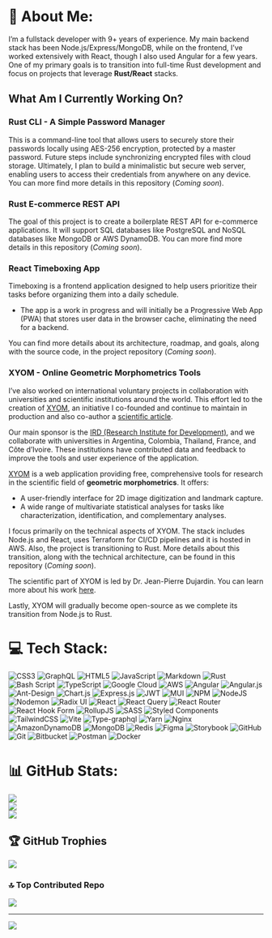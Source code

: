 # 💫 About Me:

I’m a fullstack developer with 9+ years of experience. My main backend stack has been Node.js/Express/MongoDB, while on the frontend, I’ve worked extensively with React, though I also used Angular for a few years.  
One of my primary goals is to transition into full-time Rust development and focus on projects that leverage **Rust/React** stacks.

## What Am I Currently Working On?

### Rust CLI - A Simple Password Manager

This is a command-line tool that allows users to securely store their passwords locally using AES-256 encryption, protected by a master password. Future steps include synchronizing encrypted files with cloud storage. Ultimately, I plan to build a minimalistic but secure web server, enabling users to access their credentials from anywhere on any device. You can more find more details in this repository (_Coming soon_).

### Rust E-commerce REST API

The goal of this project is to create a boilerplate REST API for e-commerce applications. It will support SQL databases like PostgreSQL and NoSQL databases like MongoDB or AWS DynamoDB. You can more find more details in this repository (_Coming soon_).

### React Timeboxing App

Timeboxing is a frontend application designed to help users prioritize their tasks before organizing them into a daily schedule.

- The app is a work in progress and will initially be a Progressive Web App (PWA) that stores user data in the browser cache, eliminating the need for a backend.

You can find more details about its architecture, roadmap, and goals, along with the source code, in the project repository (_Coming soon_).

### XYOM - Online Geometric Morphometrics Tools

I’ve also worked on international voluntary projects in collaboration with universities and scientific institutions around the world. This effort led to the creation of [XYOM](https://xyom.io), an initiative I co-founded and continue to maintain in production and also co-author a [scientific article](https://pubmed.ncbi.nlm.nih.gov/30794886/).

Our main sponsor is the [IRD (Research Institute for Development)](https://en.ird.fr/), and we collaborate with universities in Argentina, Colombia, Thailand, France, and Côte d’Ivoire. These institutions have contributed data and feedback to improve the tools and user experience of the application.

[XYOM](https://xyom.io) is a web application providing free, comprehensive tools for research in the scientific field of **geometric morphometrics**. It offers:

- A user-friendly interface for 2D image digitization and landmark capture.
- A wide range of multivariate statistical analyses for tasks like characterization, identification, and complementary analyses.

I focus primarily on the technical aspects of XYOM. The stack includes Node.js and React, uses Terraform for CI/CD pipelines and it is hosted in AWS. Also, the project is transitioning to Rust. More details about this transition, along with the technical architecture, can be found in this repository (_Coming soon_).

The scientific part of XYOM is led by Dr. Jean-Pierre Dujardin. You can learn more about his work [here](http://xyom-clic.eu/).

Lastly, XYOM will gradually become open-source as we complete its transition from Node.js to Rust.

# 💻 Tech Stack:

![CSS3](https://img.shields.io/badge/css3-%231572B6.svg?style=for-the-badge&logo=css3&logoColor=white) ![GraphQL](https://img.shields.io/badge/-GraphQL-E10098?style=for-the-badge&logo=graphql&logoColor=white) ![HTML5](https://img.shields.io/badge/html5-%23E34F26.svg?style=for-the-badge&logo=html5&logoColor=white) ![JavaScript](https://img.shields.io/badge/javascript-%23323330.svg?style=for-the-badge&logo=javascript&logoColor=%23F7DF1E) ![Markdown](https://img.shields.io/badge/markdown-%23000000.svg?style=for-the-badge&logo=markdown&logoColor=white) ![Rust](https://img.shields.io/badge/rust-%23000000.svg?style=for-the-badge&logo=rust&logoColor=white) ![Bash Script](https://img.shields.io/badge/bash_script-%23121011.svg?style=for-the-badge&logo=gnu-bash&logoColor=white) ![TypeScript](https://img.shields.io/badge/typescript-%23007ACC.svg?style=for-the-badge&logo=typescript&logoColor=white) ![Google Cloud](https://img.shields.io/badge/GoogleCloud-%234285F4.svg?style=for-the-badge&logo=google-cloud&logoColor=white) ![AWS](https://img.shields.io/badge/AWS-%23FF9900.svg?style=for-the-badge&logo=amazon-aws&logoColor=white) ![Angular](https://img.shields.io/badge/angular-%23DD0031.svg?style=for-the-badge&logo=angular&logoColor=white) ![Angular.js](https://img.shields.io/badge/angular.js-%23E23237.svg?style=for-the-badge&logo=angularjs&logoColor=white) ![Ant-Design](https://img.shields.io/badge/-AntDesign-%230170FE?style=for-the-badge&logo=ant-design&logoColor=white) ![Chart.js](https://img.shields.io/badge/chart.js-F5788D.svg?style=for-the-badge&logo=chart.js&logoColor=white) ![Express.js](https://img.shields.io/badge/express.js-%23404d59.svg?style=for-the-badge&logo=express&logoColor=%2361DAFB) ![JWT](https://img.shields.io/badge/JWT-black?style=for-the-badge&logo=JSON%20web%20tokens) ![MUI](https://img.shields.io/badge/MUI-%230081CB.svg?style=for-the-badge&logo=mui&logoColor=white) ![NPM](https://img.shields.io/badge/NPM-%23CB3837.svg?style=for-the-badge&logo=npm&logoColor=white) ![NodeJS](https://img.shields.io/badge/node.js-6DA55F?style=for-the-badge&logo=node.js&logoColor=white) ![Nodemon](https://img.shields.io/badge/NODEMON-%23323330.svg?style=for-the-badge&logo=nodemon&logoColor=%BBDEAD) ![Radix UI](https://img.shields.io/badge/radix%20ui-161618.svg?style=for-the-badge&logo=radix-ui&logoColor=white) ![React](https://img.shields.io/badge/react-%2320232a.svg?style=for-the-badge&logo=react&logoColor=%2361DAFB) ![React Query](https://img.shields.io/badge/-React%20Query-FF4154?style=for-the-badge&logo=react%20query&logoColor=white) ![React Router](https://img.shields.io/badge/React_Router-CA4245?style=for-the-badge&logo=react-router&logoColor=white) ![React Hook Form](https://img.shields.io/badge/React%20Hook%20Form-%23EC5990.svg?style=for-the-badge&logo=reacthookform&logoColor=white) ![RollupJS](https://img.shields.io/badge/RollupJS-ef3335?style=for-the-badge&logo=rollup.js&logoColor=white) ![SASS](https://img.shields.io/badge/SASS-hotpink.svg?style=for-the-badge&logo=SASS&logoColor=white) ![Styled Components](https://img.shields.io/badge/styled--components-DB7093?style=for-the-badge&logo=styled-components&logoColor=white) ![TailwindCSS](https://img.shields.io/badge/tailwindcss-%2338B2AC.svg?style=for-the-badge&logo=tailwind-css&logoColor=white) ![Vite](https://img.shields.io/badge/vite-%23646CFF.svg?style=for-the-badge&logo=vite&logoColor=white) ![Type-graphql](https://img.shields.io/badge/-TypeGraphQL-%23C04392?style=for-the-badge) ![Yarn](https://img.shields.io/badge/yarn-%232C8EBB.svg?style=for-the-badge&logo=yarn&logoColor=white) ![Nginx](https://img.shields.io/badge/nginx-%23009639.svg?style=for-the-badge&logo=nginx&logoColor=white) ![AmazonDynamoDB](https://img.shields.io/badge/Amazon%20DynamoDB-4053D6?style=for-the-badge&logo=Amazon%20DynamoDB&logoColor=white) ![MongoDB](https://img.shields.io/badge/MongoDB-%234ea94b.svg?style=for-the-badge&logo=mongodb&logoColor=white) ![Redis](https://img.shields.io/badge/redis-%23DD0031.svg?style=for-the-badge&logo=redis&logoColor=white) ![Figma](https://img.shields.io/badge/figma-%23F24E1E.svg?style=for-the-badge&logo=figma&logoColor=white) ![Storybook](https://img.shields.io/badge/-Storybook-FF4785?style=for-the-badge&logo=storybook&logoColor=white) ![GitHub](https://img.shields.io/badge/github-%23121011.svg?style=for-the-badge&logo=github&logoColor=white) ![Git](https://img.shields.io/badge/git-%23F05033.svg?style=for-the-badge&logo=git&logoColor=white) ![Bitbucket](https://img.shields.io/badge/bitbucket-%230047B3.svg?style=for-the-badge&logo=bitbucket&logoColor=white) ![Postman](https://img.shields.io/badge/Postman-FF6C37?style=for-the-badge&logo=postman&logoColor=white) ![Docker](https://img.shields.io/badge/docker-%230db7ed.svg?style=for-the-badge&logo=docker&logoColor=white)

# 📊 GitHub Stats:

![](https://github-readme-stats.vercel.app/api?username=dujas&theme=dark&hide_border=false&include_all_commits=true&count_private=true)<br/>
![](https://github-readme-streak-stats.herokuapp.com/?user=dujas&theme=dark&hide_border=false)<br/>
![](https://github-readme-stats.vercel.app/api/top-langs/?username=dujas&theme=dark&hide_border=false&include_all_commits=true&count_private=true&layout=compact)

## 🏆 GitHub Trophies

![](https://github-profile-trophy.vercel.app/?username=dujas&theme=radical&no-frame=false&no-bg=true&margin-w=4)

### 🔝 Top Contributed Repo

![](https://github-contributor-stats.vercel.app/api?username=dujas&limit=5&theme=dark&combine_all_yearly_contributions=true)

---

[![](https://visitcount.itsvg.in/api?id=dujas&icon=0&color=0)](https://visitcount.itsvg.in)

<!-- Proudly created with GPRM ( https://gprm.itsvg.in ) -->
